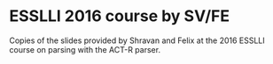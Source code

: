 # ESSLLI 2016 course by SV/FE

Copies of the slides provided by Shravan and Felix at the 2016 ESSLLI course on
parsing with the ACT-R parser.
